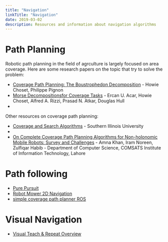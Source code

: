```yaml
---
title: "Navigation"
linkTitle: "Navigation"
date: 2019-03-02
description: Resources and information about navigation algorithms
---
```

# Path Planning
Robotic path planning in the field of agrculture is largely focused on area coverage. Here are some research papers on the topic that try to solve the problem:

* [Coverage Path Planning: The Boustrophedon Decomposition](https://www.ri.cmu.edu/publications/coverage-path-planning-the-boustrophedon-decomposition/) - Howie Choset, Philippe Pignon
* [Morse Decompositionsfor Coverage Tasks](http://biorobotics.ri.cmu.edu/papers/paperUploads/A028807.pdf) - Ercan U. Acar, Howie Choset, Alfred A. Rizzi, Prasad N. Atkar, Douglas Hull
* 

Other resources on coverage path planning:
* [Coverage and Search Algorithms](http://www2.cs.siu.edu/~hexmoor/classes/CS404-S09/Coverage.pdf) - Southern Illinois University
*
* [On Complete Coverage Path Planning Algorithms for Non-holonomic Mobile Robots: Survey and Challenges](https://pdfs.semanticscholar.org/ee6b/dd20dd58de3c4fe646103e76b46237821d38.pdf) - Amna Khan, Iram Noreen, Zulfiqar Habib - Department of Computer Science, COMSATS Institute of Information Technology, Lahore


# Path following

* [Pure Pursuit](https://github.com/FRC3184/purepursuit)
* [Robot Mower 2D Navigation](https://github.com/inuex3/robot_mower_2dnav)
* [simple coverage path planner ROS](https://youtu.be/8A9Dcxl0EAU)

# Visual Navigation

* [Visual Teach & Repeat Overview](https://youtu.be/GAveEaNZZZE)
